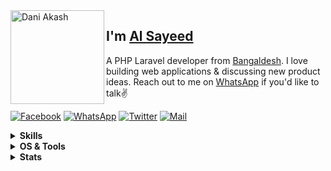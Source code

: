 <img align="left" width="150" height="150" alt="Dani Akash" src="https://sdk.bitmoji.com/render/panel/20052909-102418244176_4-s5-v1.png?transparent=1&palette=1&scale=1"/>

## I'm [Al Sayeed][homepage]

A PHP Laravel developer from [Bangaldesh][about-bangladesh]. I love building web applications & discussing new product ideas. Reach out to me on [WhatsApp][whatsapp] if you'd like to talk✌️

[![Facebook](https://img.shields.io/badge/Facebook-1877F2?style=for-the-badge&logo=facebook&logoColor=white)][facebook] [![WhatsApp](https://img.shields.io/badge/WhatsApp-25D366?style=for-the-badge&logo=whatsapp&logoColor=white)][whatsapp] [![Twitter](https://img.shields.io/badge/Twitter-1DA1F2?style=for-the-badge&logo=x&logoColor=white)][twitter] [![Mail](https://img.shields.io/badge/Mail-D14836?style=for-the-badge&logo=gmail&logoColor=white)][mail]

<details>
  <summary><b>Skills</b></summary>

  [![PHP](https://img.shields.io/badge/PHP-777BB4?style=for-the-badge&logo=php&logoColor=white)](https://www.php.net/) [![Laravel](https://img.shields.io/badge/Laravel-ffffff?style=for-the-badge&logo=laravel&logoColor=red)](https://laravel.com/) [![MySQL](https://img.shields.io/badge/MySQL-005C84?style=for-the-badge&logo=mysql&logoColor=white)](https://www.mysql.com/) [![JavaScript](https://img.shields.io/badge/JavaScript-323330?style=for-the-badge&logo=javascript&logoColor=F7DF1E)](https://developer.mozilla.org/en-US/docs/Web/JavaScript/) [![HTML](https://img.shields.io/badge/HTML5-E34F26?style=for-the-badge&logo=html5&logoColor=white)](https://html.spec.whatwg.org/) [![CSS](https://img.shields.io/badge/CSS3-1572B6?style=for-the-badge&logo=css3&logoColor=white)](https://www.w3.org/TR/CSS/#css)

</details>

<details>
  <summary><b>OS & Tools</b></summary>

  [![Ubuntu](https://img.shields.io/badge/Ubuntu-E95420?style=for-the-badge&logo=ubuntu&logoColor=white)](https://ubuntu.com/) [![GitHub](https://img.shields.io/badge/GitHub-100000?style=for-the-badge&logo=github&logoColor=white)](https://github.com/) [![Git](https://img.shields.io/badge/GIT-E44C30?style=for-the-badge&logo=git&logoColor=white)](https://git-scm.com/) [![VSCode](https://img.shields.io/badge/VSCode-0078D4?style=for-the-badge&logo=visual%20studio%20code&logoColor=white)](https://code.visualstudio.com/)

</details>

<details>
  <summary><b>Stats</b></summary>

  [![My Github Stats](https://github-readme-stats.vercel.app/api?username=alsayeedar&show_icons=true&title_color=fff&icon_color=79ff97&text_color=9f9f9f&bg_color=0D1117)](https://github.com/alsayeedar)
</details>

[homepage]: https://github.com/alsayeedar
[facebook]: https://www.facebook.com/AlSayeedOfficial
[whatsapp]: https://wa.me/8801868188006
[twitter]: https://twitter.com/alsayeedar
[mail]: mailto:alsayeedpro@gmail.com
[about-bangladesh]: https://www.google.com/search?q=bangladesh
